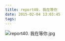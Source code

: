 ```yaml
---
title: report40. 我在等你
date: 2015-02-04 13:03:45
tags:
---
```

![report40. 我在等你.jpg](https://i.loli.net/2018/03/23/5ab4a857199fc.jpg)

